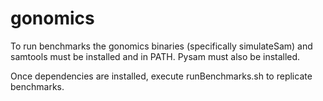 # gonomics

To run benchmarks the gonomics binaries (specifically simulateSam) and samtools must be installed and in PATH. Pysam must also be installed.

Once dependencies are installed, execute runBenchmarks.sh to replicate benchmarks. 
